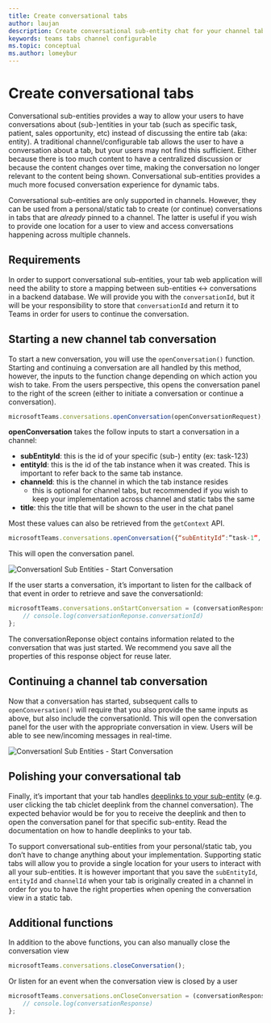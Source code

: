 ```yaml
---
title: Create conversational tabs
author: laujan
description: Create conversational sub-entity chat for your channel tabs
keywords: teams tabs channel configurable 
ms.topic: conceptual
ms.author: lomeybur
---
```

# Create conversational tabs

Conversational sub-entities provides a way to allow your users to have conversations about (sub-)entities in your tab (such as specific task, patient, sales opportunity, etc) instead of discussing the entire tab (aka: entity). A traditional channel/configurable tab allows the user to have a conversation about a tab, but your users may not find this sufficient. Either because there is too much content to have a centralized discussion or because the content changes over time, making the conversation no longer relevant to the content being shown. Conversational sub-entities provides a much more focused conversation experience for dynamic tabs. 

Conversational sub-entities are only supported in channels. However, they can be used from a personal/static tab to create (or continue) conversations in tabs that are _already_ pinned to a channel. The latter is useful if you wish to provide one location for a user to view and access conversations happening across multiple channels.

## Requirements

In order to support conversational sub-entities, your tab web application will need the ability to store a mapping between sub-entities ↔ conversations in a backend database. We will provide you with the `conversationId`, but it will be your responsibility to store that `conversationId` and return it to Teams in order for users to continue the conversation.

## Starting a new channel tab conversation

To start a new conversation, you will use the `openConversation()` function. Starting and continuing a conversation are all handled by this method, however, the inputs to the function change depending on which action you wish to take. From the users perspective, this opens the conversation panel to the right of the screen (either to initiate a conversation or continue a conversation).

``` javascript
microsoftTeams.conversations.openConversation(openConversationRequest);
```

**openConversation** takes the follow inputs to start a conversation in a channel:

* **subEntityId**: this is the id of your specific (sub-) entity (ex: task-123)
* **entityId**: this is the id of the tab instance when it was created. This is important to refer back to the same tab instance.
* **channeld**: this is the channel in which the tab instance resides
    * this is optional for channel tabs, but recommended if you wish to keep your implementation across channel and static tabs the same
* **title**: this the title that will be shown to the user in the chat panel

Most these values can also be retrieved from the `getContext` API.

```javascript
microsoftTeams.conversations.openConversation({“subEntityId”:”task-1”, “entityId”: “tabInstanceId-1”, “channelId”: ”19:baa6e71f65b948d189bf5c892baa8e5a@thread.skype”, “title”: ”Task Title”});
```

This will open the conversation panel.

![Conversationl Sub Entities - Start Conversation](~/assets/images/tabs/conversational-subentities/start-conversation.png)

If the user starts a conversation, it’s important to listen for the callback of that event in order  to retrieve and save the conversationId:

```javascript
microsoftTeams.conversations.onStartConversation = (conversationResponse) => {
    // console.log(conversationReponse.conversationId)
};
```

The conversationReponse object contains information related to the conversation that was just started. We recommend you save all the properties of this response object for reuse later.

## Continuing a channel tab conversation

Now that a conversation has started, subsequent calls to `openConversation()` will require that you also provide the same inputs as above, but also include the conversationId. This will open the conversation panel for the user with the appropriate conversation in view. Users will be able to see new/incoming messages in real-time.

![Conversationl Sub Entities - Start Conversation](~/assets/images/tabs/conversational-subentities/continue-conversation.png)

## Polishing your conversational tab

Finally, it’s important that your tab handles [deeplinks to your sub-entity](~/concepts/build-and-test/deep-links#consuming-a-deep-link-from-a-tab.md) (e.g. user clicking the tab chiclet deeplink from the channel conversation). The expected behavior would be for you to receive the deeplink and then to open the conversation panel for that specific sub-entity. Read the documentation on how to handle deeplinks to your tab.

To support conversational sub-entities from your personal/static tab, you don’t have to change anything about your implementation. Supporting static tabs will allow you to provide a single location for your users to interact with all your sub-entities. It is however important that you save the `subEntityId`, `entityId` and `channelId` when your tab is originally created in a channel in order for you to have the right properties when opening the conversation view in a static tab.

## Additional functions

In addition to the above functions, you can also manually close the conversation view

```javascript
microsoftTeams.conversations.closeConversation();
```

Or listen for an event when the conversation view is closed by a user

```javascript
microsoftTeams.conversations.onCloseConversation = (conversationResponse) => {
    // console.log(conversationResponse)
};
```
